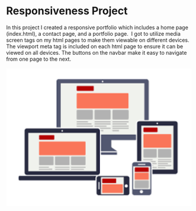 # Responsiveness Project

In this project I created a responsive portfolio which includes a home page (index.html), a contact page, and a portfolio page.&nbsp; I got to utilize media screen tags on my html pages to make them viewable on different devices.&nbsp; The viewport meta tag is included on each html page to ensure it can be viewed on all devices.&nbsp;The buttons on the navbar make it easy to navigate from one page to the next.
<br>
<br>
<img src="assets/images/downloadsize.png" alt="Drawing" style="width: 500px; float: center;" />

